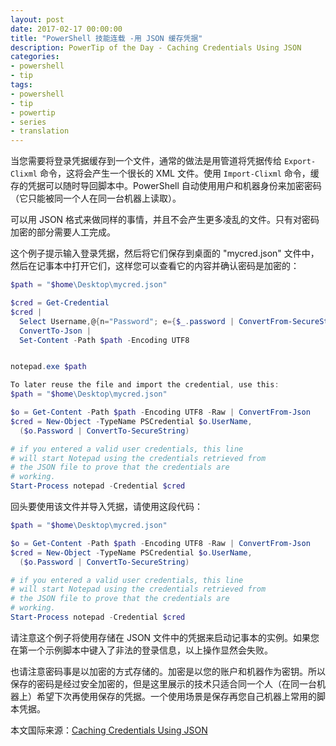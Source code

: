 ```yaml
---
layout: post
date: 2017-02-17 00:00:00
title: "PowerShell 技能连载 -用 JSON 缓存凭据"
description: PowerTip of the Day - Caching Credentials Using JSON
categories:
- powershell
- tip
tags:
- powershell
- tip
- powertip
- series
- translation
---
```

当您需要将登录凭据缓存到一个文件，通常的做法是用管道将凭据传给 `Export-Clixml` 命令，这将会产生一个很长的 XML 文件。使用 `Import-Clixml` 命令，缓存的凭据可以随时导回脚本中。PowerShell 自动使用用户和机器身份来加密密码（它只能被同一个人在同一台机器上读取）。

可以用 JSON 格式来做同样的事情，并且不会产生更多凌乱的文件。只有对密码加密的部分需要人工完成。

这个例子提示输入登录凭据，然后将它们保存到桌面的 "mycred.json" 文件中，然后在记事本中打开它们，这样您可以查看它的内容并确认密码是加密的：

```powershell
$path = "$home\Desktop\mycred.json"

$cred = Get-Credential
$cred |
  Select Username,@{n="Password"; e={$_.password | ConvertFrom-SecureString}} |
  ConvertTo-Json |
  Set-Content -Path $path -Encoding UTF8


notepad.exe $path

To later reuse the file and import the credential, use this:
$path = "$home\Desktop\mycred.json"

$o = Get-Content -Path $path -Encoding UTF8 -Raw | ConvertFrom-Json
$cred = New-Object -TypeName PSCredential $o.UserName,
  ($o.Password | ConvertTo-SecureString)

# if you entered a valid user credentials, this line
# will start Notepad using the credentials retrieved from
# the JSON file to prove that the credentials are
# working.
Start-Process notepad -Credential $cred
```

回头要使用该文件并导入凭据，请使用这段代码：

```powershell
$path = "$home\Desktop\mycred.json"

$o = Get-Content -Path $path -Encoding UTF8 -Raw | ConvertFrom-Json
$cred = New-Object -TypeName PSCredential $o.UserName,
  ($o.Password | ConvertTo-SecureString)

# if you entered a valid user credentials, this line
# will start Notepad using the credentials retrieved from
# the JSON file to prove that the credentials are
# working.
Start-Process notepad -Credential $cred
```

请注意这个例子将使用存储在 JSON 文件中的凭据来启动记事本的实例。如果您在第一个示例脚本中键入了非法的登录信息，以上操作显然会失败。

也请注意密码事是以加密的方式存储的。加密是以您的账户和机器作为密钥。所以保存的密码是经过安全加密的，但是这里展示的技术只适合同一个人（在同一台机器上）希望下次再使用保存的凭据。一个使用场景是保存再您自己机器上常用的脚本凭据。

<!--more-->
本文国际来源：[Caching Credentials Using JSON](http://community.idera.com/powershell/powertips/b/tips/posts/caching-credentials-using-json)
